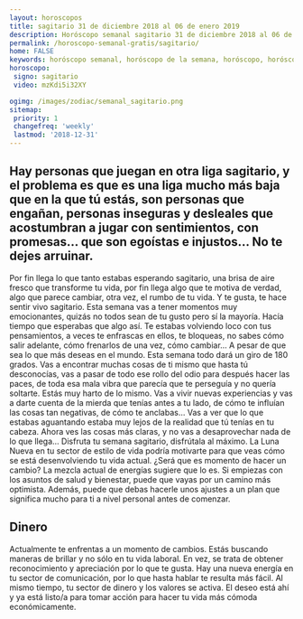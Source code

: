 ```yaml
---
layout: horoscopos
title: sagitario 31 de diciembre 2018 al 06 de enero 2019 
description: Horóscopo semanal sagitario 31 de diciembre 2018 al 06 de enero 2019. Hay personas que juegan en otra liga sagitario, y el problema es que es una liga mucho más baja que en la que tú estás, son personas que engañan, personas inseguras y desleales que acostumbran a jugar con sentimientos, con promesas… que son egoístas e injustos… No te dejes arruinar. 
permalink: /horoscopo-semanal-gratis/sagitario/
home: FALSE
keywords: horóscopo semanal, horóscopo de la semana, horóscopo, horóscopo gratis,horóscopos, horóscopo esperanza gracia, horoscopos sagitario la semana, horóscopos gratis, Tarot, Astrologia, Zodíaco, sagitario, horoscopo gratis, semanal
horoscopo:
 signo: sagitario
 video: mzKdi5i32XY

ogimg: /images/zodiac/semanal_sagitario.png
sitemap:
 priority: 1
 changefreq: 'weekly'
 lastmod: '2018-12-31'
---
```




## Hay personas que juegan en otra liga sagitario, y el problema es que es una liga mucho más baja que en la que tú estás, son personas que engañan, personas inseguras y desleales que acostumbran a jugar con sentimientos, con promesas… que son egoístas e injustos… No te dejes arruinar. 

Por fin llega lo que tanto estabas esperando sagitario, una brisa de aire fresco que transforme tu vida, por fin llega algo que te motiva de verdad, algo que parece cambiar, otra vez, el rumbo de tu vida. Y te gusta, te hace sentir vivo sagitario. Esta semana vas a tener momentos muy emocionantes, quizás no todos sean de tu gusto pero sí la mayoría. Hacía tiempo que esperabas que algo así. Te estabas volviendo loco con tus pensamientos, a veces te enfrascas en ellos, te bloqueas, no sabes cómo salir adelante, cómo frenarlos de una vez, cómo cambiar… A pesar de que sea lo que más deseas en el mundo. Esta semana todo dará un giro de 180 grados. Vas a encontrar muchas cosas de ti mismo que hasta tú desconocías, vas a pasar de todo ese rollo del odio para después hacer las paces, de toda esa mala vibra que parecía que te perseguía y no quería soltarte. Estás muy harto de lo mismo. Vas a vivir nuevas experiencias y vas a darte cuenta de la mierda que tenías antes a tu lado, de cómo te influían las cosas tan negativas, de cómo te anclabas… Vas a ver que lo que estabas aguantando estaba muy lejos de la realidad que tú tenías en tu cabeza. Ahora ves las cosas más claras, y no vas a desaprovechar nada de lo que llega… Disfruta tu semana sagitario, disfrútala al máximo.
La Luna Nueva en tu sector de estilo de vida podría motivarte para que veas cómo se está desenvolviendo tu vida actual. ¿Será que es momento de hacer un cambio? La mezcla actual de energías sugiere que lo es. Si empiezas con los asuntos de salud y bienestar, puede que vayas por un camino más optimista. Además, puede que debas hacerle unos ajustes a un plan que significa mucho para ti a nivel personal antes de comenzar.

## Dinero

Actualmente te enfrentas a un momento de cambios. Estás buscando maneras de brillar y no sólo en tu vida laboral. En vez, se trata de obtener reconocimiento y apreciación por lo que te gusta. Hay una nueva energía en tu sector de comunicación, por lo que hasta hablar te resulta más fácil. Al mismo tiempo, tu sector de dinero y los valores se activa. El deseo está ahí y ya está listo/a para tomar acción para hacer tu vida más cómoda económicamente.